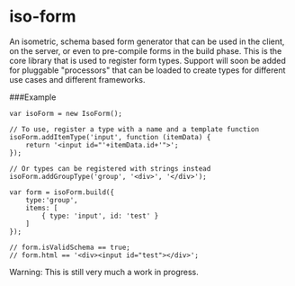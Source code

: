 # iso-form
An isometric, schema based form generator that can be used in the client, on the server, or even to pre-compile forms in the build phase. This is the core library that is used to register form types. Support will soon be added for pluggable "processors" that can be loaded to create types for different use cases and different frameworks.

###Example
```
var isoForm = new IsoForm();

// To use, register a type with a name and a template function
isoForm.addItemType('input', function (itemData) {
    return '<input id="'+itemData.id+'">';
});

// Or types can be registered with strings instead
isoForm.addGroupType('group', '<div>', '</div>');

var form = isoForm.build({
    type:'group',
    items: [
        { type: 'input', id: 'test' }
    ]
});

// form.isValidSchema == true;
// form.html == '<div><input id="test"></div>';

```

Warning: This is still very much a work in progress.
